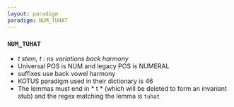 ```yaml
---
layout: paradigm
paradigm: NUM_TUHAT
---
```

### ` NUM_TUHAT `

* _t stem, t : ns variations back harmony_
* Universal POS is NUM and legacy POS is NUMERAL
* suffixes use back vowel harmony
* KOTUS paradigm used in their dictionary is 46
* The lemmas must end in * t * (which will be deleted to form an invariant stub) and the regex matching the lemma is ` tuhat `
